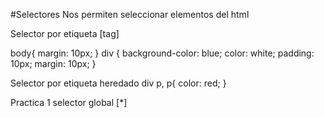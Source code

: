 #Selectores 
Nos permiten seleccionar elementos del html




Selector por etiqueta [tag]

body{
  margin: 10px;
}
div {
  background-color: blue;
  color: white;
  padding: 10px;
  margin: 10px;
}

Selector por etiqueta heredado 
div p, p{
  color: red;
} 

Practica 1
selector global [*]
